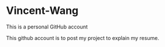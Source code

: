 # Vincent-Wang
This is a personal GitHub account





This github account is to post my project to explain my resume. 
